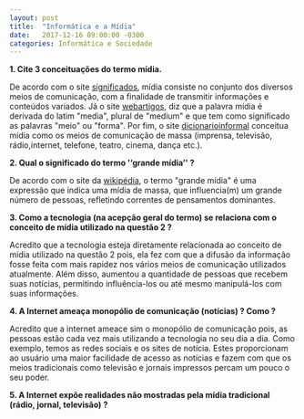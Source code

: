 ```yaml
---
layout: post
title:  "Informática e a Mídia"
date:   2017-12-16 09:00:00 -0300
categories: Informática e Sociedade
---
```


**1. Cite 3 conceituações do termo mídia.**

De acordo com o site [significados](https://www.significados.com.br/midia/), mídia consiste no conjunto dos diversos meios de comunicação, com a finalidade de transmitir informações e conteúdos variados. Já o site [webartigos](https://www.webartigos.com/artigos/o-que-e-midia-para-que-serve/57042/),  diz que a palavra mídia é derivada do latim "media", plural de "medium" e que tem como significado as palavras "meio" ou "forma". Por fim, o site [dicionarioinformal](http://www.dicionarioinformal.com.br/m%C3%ADdia/) conceitua mídia como os meios de comunicação de massa (imprensa, televisão, rádio,internet, telefone, teatro, cinema, dança etc.).

**2. Qual o significado do termo '‘grande mídia’' ?**

De acordo com o site da [wikipédia](https://pt.wikipedia.org/wiki/Grande_m%C3%ADdia), o termo "grande mídia" é uma expressão que indica uma mídia de massa, que influencia(m) um grande número de pessoas, refletindo correntes de pensamentos dominantes.

**3. Como a tecnologia (na acepção geral do termo) se relaciona com o conceito de mídia utilizado na questão 2 ?**

Acredito que a tecnologia esteja diretamente relacionada ao conceito de mídia utilizado na questão 2 pois, ela fez com que a difusão da informação fosse feita com mais rapidez nos vários meios de comunicação utilizados atualmente. Além disso, aumentou a quantidade de pessoas que recebem suas notícias, permitindo influência-los ou até mesmo manipulá-los com suas informações.

**4. A Internet ameaça monopólio de comunicação (notícias) ? Como ?**

Acredito que a internet ameace sim o monopólio de comunicação pois, as pessoas estão cada vez mais utilizando a tecnologia no seu dia a dia. Como exemplo, temos as redes sociais e os sites de notícia. Estes proporcionam ao usuário uma maior facilidade de acesso as notícias e fazem com que os meios tradicionais como televisão e jornais impressos percam um pouco o seu poder.

**5. A Internet expõe realidades não mostradas pela mídia tradicional (rádio, jornal, televisão) ?**
